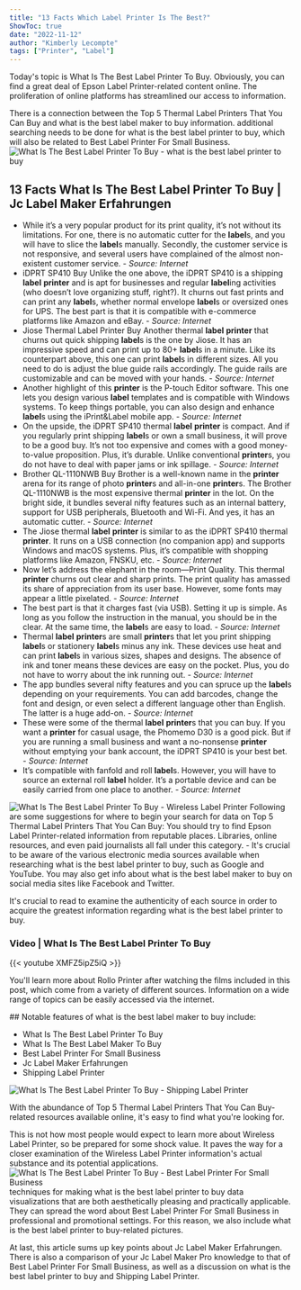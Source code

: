 ```yaml
---
title: "13 Facts Which Label Printer Is The Best?"
ShowToc: true 
date: "2022-11-12"
author: "Kimberly Lecompte" 
tags: ["Printer", "Label"]
---
```


	
Today's topic is What Is The Best Label Printer To Buy. Obviously, you can find a great deal of Epson Label Printer-related content online. The proliferation of online platforms has streamlined our access to information.

There is a connection between the Top 5 Thermal Label Printers That You Can Buy and what is the best label maker to buy information. additional searching needs to be done for what is the best label printer to buy, which will also be related to Best Label Printer For Small Business.
<img loading="lazy" src="https://expressprint.co.za/wp-content/uploads/2020/01/express-print-17-1024x683.jpg" onerror="this.onerror=null;this.src='https://blogger.googleusercontent.com/img/a/AVvXsEhe7F7TRXHtjiKvHb5vS7DmnxvpHiDyoYyYvm1nHB3Qp2_w3BnM6A2eq4v7FYxCC9bfZt3a9vIMtAYEKUiaDQbHMg-ViyGmRIj39MLp0bGFfgfYw1Dc9q_H-T0wiTm3l0Uq42dETrN9eC8aGJ9_IORZsxST1AcLR7np1koOfcc7tnHa4S8Mwz_xD9d0=s16000';" alt="What Is The Best Label Printer To Buy - what is the best label printer to buy" >

## 13 Facts What Is The Best Label Printer To Buy | Jc Label Maker Erfahrungen
-   While it’s a very popular product for its print quality, it’s not without its limitations. For one, there is no automatic cutter for the **label**s, and you will have to slice the **label**s manually. Secondly, the customer service is not responsive, and several users have complained of the almost non-existent customer service. - <cite>Source: Internet</cite>
-   iDPRT SP410 Buy Unlike the one above, the iDPRT SP410 is a shipping **label** **printer** and is apt for businesses and regular **label**ing activities (who doesn’t love organizing stuff, right?). It churns out fast prints and can print any **label**s, whether normal envelope **label**s or oversized ones for UPS. The best part is that it is compatible with e-commerce platforms like Amazon and eBay. - <cite>Source: Internet</cite>
-   Jiose Thermal Label Printer Buy Another thermal **label** **printer** that churns out quick shipping **label**s is the one by Jiose. It has an impressive speed and can print up to 80+ **label**s in a minute. Like its counterpart above, this one can print **label**s in different sizes. All you need to do is adjust the blue guide rails accordingly. The guide rails are customizable and can be moved with your hands. - <cite>Source: Internet</cite>
-   Another highlight of this **printer** is the P-touch Editor software. This one lets you design various **label** templates and is compatible with Windows systems. To keep things portable, you can also design and enhance **label**s using the iPrint&Label mobile app. - <cite>Source: Internet</cite>
-   On the upside, the iDPRT SP410 thermal **label** **printer** is compact. And if you regularly print shipping **label**s or own a small business, it will prove to be a good buy. It’s not too expensive and comes with a good money-to-value proposition. Plus, it’s durable. Unlike conventional **printer**s, you do not have to deal with paper jams or ink spillage. - <cite>Source: Internet</cite>
-   Brother QL-1110NWB Buy Brother is a well-known name in the **printer** arena for its range of photo **printer**s and all-in-one **printer**s. The Brother QL-1110NWB is the most expensive thermal **printer** in the lot. On the bright side, it bundles several nifty features such as an internal battery, support for USB peripherals, Bluetooth and Wi-Fi. And yes, it has an automatic cutter. - <cite>Source: Internet</cite>
-   The Jiose thermal **label** **printer** is similar to as the iDPRT SP410 thermal **printer**. It runs on a USB connection (no companion app) and supports Windows and macOS systems. Plus, it’s compatible with shopping platforms like Amazon, FNSKU, etc. - <cite>Source: Internet</cite>
-   Now let’s address the elephant in the room—Print Quality. This thermal **printer** churns out clear and sharp prints. The print quality has amassed its share of appreciation from its user base. However, some fonts may appear a little pixelated. - <cite>Source: Internet</cite>
-   The best part is that it charges fast (via USB). Setting it up is simple. As long as you follow the instruction in the manual, you should be in the clear. At the same time, the **label**s are easy to load. - <cite>Source: Internet</cite>
-   Thermal **label** **printer**s are small **printer**s that let you print shipping **label**s or stationery **label**s minus any ink. These devices use heat and can print **label**s in various sizes, shapes and designs. The absence of ink and toner means these devices are easy on the pocket. Plus, you do not have to worry about the ink running out. - <cite>Source: Internet</cite>
-   The app bundles several nifty features and you can spruce up the **label**s depending on your requirements. You can add barcodes, change the font and design, or even select a different language other than English. The latter is a huge add-on. - <cite>Source: Internet</cite>
-   These were some of the thermal **label** **printer**s that you can buy. If you want a **printer** for casual usage, the Phomemo D30 is a good pick. But if you are running a small business and want a no-nonsense **printer** without emptying your bank account, the iDPRT SP410 is your best bet. - <cite>Source: Internet</cite>
-   It’s compatible with fanfold and roll **label**s. However, you will have to source an external roll **label** holder. It’s a portable device and can be easily carried from one place to another. - <cite>Source: Internet</cite>


<img loading="lazy" src="https://sc02.alicdn.com/kf/H5943494ea05a4f10a22f6664e348d64c1/228013423/H5943494ea05a4f10a22f6664e348d64c1.jpg" onerror="this.onerror=null;this.src='https://blogger.googleusercontent.com/img/a/AVvXsEhe7F7TRXHtjiKvHb5vS7DmnxvpHiDyoYyYvm1nHB3Qp2_w3BnM6A2eq4v7FYxCC9bfZt3a9vIMtAYEKUiaDQbHMg-ViyGmRIj39MLp0bGFfgfYw1Dc9q_H-T0wiTm3l0Uq42dETrN9eC8aGJ9_IORZsxST1AcLR7np1koOfcc7tnHa4S8Mwz_xD9d0=s16000';" alt="What Is The Best Label Printer To Buy - Wireless Label Printer" >
Following are some suggestions for where to begin your search for data on Top 5 Thermal Label Printers That You Can Buy:
You should try to find Epson Label Printer-related information from reputable places. Libraries, online resources, and even paid journalists all fall under this category.
- It's crucial to be aware of the various electronic media sources available when researching what is the best label printer to buy, such as Google and YouTube. You may also get info about what is the best label maker to buy on social media sites like Facebook and Twitter.

It's crucial to read to examine the authenticity of each source in order to acquire the greatest information regarding what is the best label printer to buy.

### Video | What Is The Best Label Printer To Buy
{{< youtube XMFZ5ipZ5iQ >}} 

You'll learn more about Rollo Printer after watching the films included in this post, which come from a variety of different sources. Information on a wide range of topics can be easily accessed via the internet.
<script async="async" data-cfasync="false" src="//normallydemandedalter.com/fe63df3c5408708b15d8dc3d9b206b31/invoke.js"></script>
<div id="container-fe63df3c5408708b15d8dc3d9b206b31"></div>
## Notable features of what is the best label maker to buy include:

- What Is The Best Label Printer To Buy
- What Is The Best Label Maker To Buy
- Best Label Printer For Small Business
- Jc Label Maker Erfahrungen
- Shipping Label Printer

 <img loading="lazy" src="https://cdn.shopify.com/s/files/1/1773/9449/collections/keyper-mechanical-key-system3.jpg?v=1487863882" onerror="this.onerror=null;this.src='https://blogger.googleusercontent.com/img/a/AVvXsEhe7F7TRXHtjiKvHb5vS7DmnxvpHiDyoYyYvm1nHB3Qp2_w3BnM6A2eq4v7FYxCC9bfZt3a9vIMtAYEKUiaDQbHMg-ViyGmRIj39MLp0bGFfgfYw1Dc9q_H-T0wiTm3l0Uq42dETrN9eC8aGJ9_IORZsxST1AcLR7np1koOfcc7tnHa4S8Mwz_xD9d0=s16000';" alt="What Is The Best Label Printer To Buy - Shipping Label Printer" >

With the abundance of Top 5 Thermal Label Printers That You Can Buy-related resources available online, it's easy to find what you're looking for.

This is not how most people would expect to learn more about Wireless Label Printer, so be prepared for some shock value. It paves the way for a closer examination of the Wireless Label Printer information's actual substance and its potential applications.
<img loading="lazy" src="https://sm.pcmag.com/t/pcmag_au/review/n/nintendo-g/nintendo-game-watch-super-mario-bros_zjks.1200.jpg" onerror="this.onerror=null;this.src='https://blogger.googleusercontent.com/img/a/AVvXsEhe7F7TRXHtjiKvHb5vS7DmnxvpHiDyoYyYvm1nHB3Qp2_w3BnM6A2eq4v7FYxCC9bfZt3a9vIMtAYEKUiaDQbHMg-ViyGmRIj39MLp0bGFfgfYw1Dc9q_H-T0wiTm3l0Uq42dETrN9eC8aGJ9_IORZsxST1AcLR7np1koOfcc7tnHa4S8Mwz_xD9d0=s16000';" alt="What Is The Best Label Printer To Buy - Best Label Printer For Small Business" >
techniques for making what is the best label printer to buy data visualizations that are both aesthetically pleasing and practically applicable. They can spread the word about Best Label Printer For Small Business in professional and promotional settings. For this reason, we also include what is the best label printer to buy-related pictures.

At last, this article sums up key points about Jc Label Maker Erfahrungen. There is also a comparison of your Jc Label Maker Pro knowledge to that of Best Label Printer For Small Business, as well as a discussion on what is the best label printer to buy and Shipping Label Printer.
	
	

